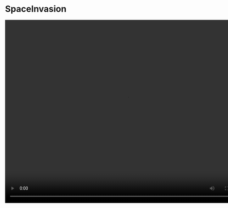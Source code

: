 # SpaceInvasion
<video controls="controls" width="800" height="600" name="Video Name">
  <source src="SpaceInvasionPresent.mov">
</video>
